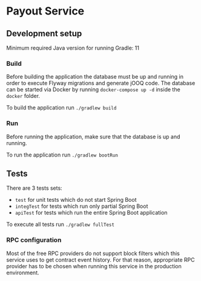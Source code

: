 # Payout Service

## Development setup

Minimum required Java version for running Gradle: 11

### Build

Before building the application the database must be up and running in order to execute Flyway migrations and generate
jOOQ code. The database can be started via Docker by running `docker-compose up -d` inside the `docker` folder.

To build the application run `./gradlew build`

### Run

Before running the application, make sure that the database is up and running.

To run the application run `./gradlew bootRun`

## Tests

There are 3 tests sets:

- `test` for unit tests which do not start Spring Boot
- `integTest` for tests which run only partial Spring Boot
- `apiTest` for tests which run the entire Spring Boot application

To execute all tests run `./gradlew fullTest`

### RPC configuration

Most of the free RPC providers do not support block filters which this service uses to get contract event history. For
that reason, appropriate RPC provider has to be chosen when running this service in the production environment.
